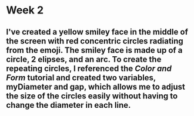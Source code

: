 # Week 2
I've created a yellow smiley face in the middle of the screen with red concentric circles radiating from the emoji. The smiley face is made up of a circle, 2 elipses, and an arc. To create the repeating circles, I referenced the *Color and Form* tutorial and created two variables, myDiameter and gap, which allows me to adjust the size of the circles easily without having to change the diameter in each line.
---

